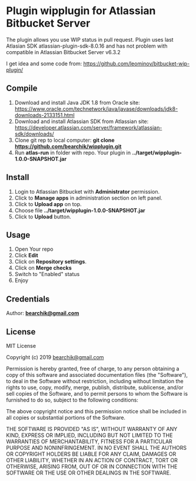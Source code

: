 # Plugin wipplugin for Atlassian Bitbucket Server
The plugin allows you use WIP status in pull request.
Plugin uses last Atlasian SDK atlassian-plugin-sdk-8.0.16 and has not problem with compatible in Atlassian Bitbucket Server v6.3.2

I get idea and some code from: https://github.com/leominov/bitbucket-wip-plugin/

## Compile
1. Download and install Java JDK 1.8 from Oracle site: https://www.oracle.com/technetwork/java/javase/downloads/jdk8-downloads-2133151.html
2. Download and install Atlassian SDK from Atlassian site: https://developer.atlassian.com/server/framework/atlassian-sdk/downloads/
3. Clone git rep to local computer: **git clone https://github.com/bearchik/wipplugin.git**
4. Run **atlas-run** in folder with repo.
Your plugin in **../target/wipplugin-1.0.0-SNAPSHOT.jar**

## Install
1. Login to Atlassian Bitbucket with **Administrator** permission.
2. Click to **Manage apps** in administration section on left panel.
3. Click to **Upload app** on top.
4. Choose file **../target/wipplugin-1.0.0-SNAPSHOT.jar**
5. Click to **Upload** button.

## Usage
1. Open Your repo
2. Click **Edit**
3. Click on **Repository settings**.
4. Click on **Merge checks**
5. Switch to "Enabled" status
6. Enjoy

## Credentials
Author: **bearchik@gmail.com**

## License

MIT License

Copyright (c) 2019 bearchik@gmail.com

Permission is hereby granted, free of charge, to any person obtaining a copy
of this software and associated documentation files (the "Software"), to deal
in the Software without restriction, including without limitation the rights
to use, copy, modify, merge, publish, distribute, sublicense, and/or sell
copies of the Software, and to permit persons to whom the Software is
furnished to do so, subject to the following conditions:

The above copyright notice and this permission notice shall be included in all
copies or substantial portions of the Software.

THE SOFTWARE IS PROVIDED "AS IS", WITHOUT WARRANTY OF ANY KIND, EXPRESS OR
IMPLIED, INCLUDING BUT NOT LIMITED TO THE WARRANTIES OF MERCHANTABILITY,
FITNESS FOR A PARTICULAR PURPOSE AND NONINFRINGEMENT. IN NO EVENT SHALL THE
AUTHORS OR COPYRIGHT HOLDERS BE LIABLE FOR ANY CLAIM, DAMAGES OR OTHER
LIABILITY, WHETHER IN AN ACTION OF CONTRACT, TORT OR OTHERWISE, ARISING FROM,
OUT OF OR IN CONNECTION WITH THE SOFTWARE OR THE USE OR OTHER DEALINGS IN THE
SOFTWARE.
